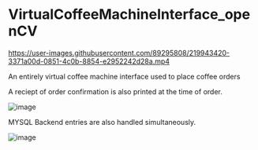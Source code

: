 # VirtualCoffeeMachineInterface_openCV

https://user-images.githubusercontent.com/89295808/219943420-3371a00d-0851-4c0b-8854-e2952242d28a.mp4

An entirely virtual coffee machine interface used to place coffee orders

A reciept of order confirmation is also printed at the time of order. 

![image](https://user-images.githubusercontent.com/89295808/219943505-233f4082-49a0-49d1-854f-5cd2f6427f34.png)

MYSQL Backend entries are also handled simultaneously.

![image](https://user-images.githubusercontent.com/89295808/219943567-04bda5e0-c3e1-4d85-b33a-707f82694b04.png)


